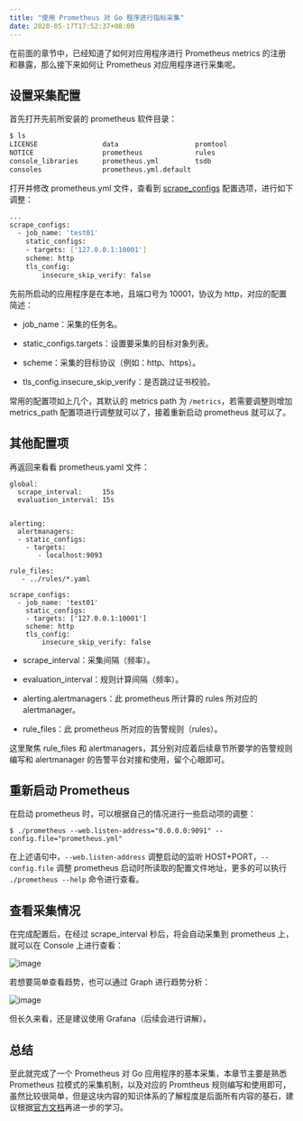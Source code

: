 ```yaml
---
title: "使用 Prometheus 对 Go 程序进行指标采集"
date: 2020-05-17T17:52:37+08:00
---
```


在前面的章节中，已经知道了如何对应用程序进行 Prometheus metrics 的注册和暴露，那么接下来如何让 Prometheus 对应用程序进行采集呢。

## 设置采集配置

首先打开先前所安装的 prometheus 软件目录：

```sh
$ ls
LICENSE                data                   promtool
NOTICE                 prometheus             rules
console_libraries      prometheus.yml         tsdb
consoles               prometheus.yml.default
```

打开并修改 prometheus.yml 文件，查看到 [scrape_configs](https://prometheus.io/docs/prometheus/latest/configuration/configuration/#scrape_config) 配置选项，进行如下调整：

```sh
...
scrape_configs:
  - job_name: 'test01'
    static_configs:
    - targets: ['127.0.0.1:10001']
    scheme: http
    tls_config:
        insecure_skip_verify: false
```

先前所启动的应用程序是在本地，且端口号为 10001，协议为 http，对应的配置简述：

- job_name：采集的任务名。

- static_configs.targets：设置要采集的目标对象列表。

- scheme：采集的目标协议（例如：http、https）。

- tls_config.insecure_skip_verify：是否跳过证书校验。

常用的配置项如上几个，其默认的 metrics path 为 `/metrics`，若需要调整则增加 metrics_path 配置项进行调整就可以了，接着重新启动 prometheus 就可以了。

## 其他配置项

再返回来看看 prometheus.yaml 文件：

```
global:
  scrape_interval:     15s 
  evaluation_interval: 15s


alerting:
  alertmanagers:
  - static_configs:
    - targets:
       - localhost:9093

rule_files:
   - ../rules/*.yaml

scrape_configs:
  - job_name: 'test01'
    static_configs:
    - targets: ['127.0.0.1:10001']
    scheme: http
    tls_config:
        insecure_skip_verify: false
```

- scrape_interval：采集间隔（频率）。

- evaluation_interval：规则计算间隔（频率）。

- alerting.alertmanagers：此 prometheus 所计算的 rules 所对应的 alertmanager。

- rule_files：此 prometheus 所对应的告警规则（rules）。

这里聚焦 rule_files 和 alertmanagers，其分别对应着后续章节所要学的告警规则编写和 alertmanager 的告警平台对接和使用，留个心眼即可。

## 重新启动 Prometheus

在启动 prometheus 时，可以根据自己的情况进行一些启动项的调整：

```
$ ./prometheus --web.listen-address="0.0.0.0:9091" --config.file="prometheus.yml" 
```

在上述语句中，`--web.listen-address` 调整启动的监听 HOST+PORT，`--config.file` 调整 prometheus 启动时所读取的配置文件地址，更多的可以执行 `./prometheus --help` 命令进行查看。

## 查看采集情况

在完成配置后，在经过 scrape_interval 秒后，将会自动采集到 prometheus 上，就可以在 Console 上进行查看：

![image](https://image.eddycjy.com/958dd2950b64c2a10a73b03864b0e153.jpg)

若想要简单查看趋势，也可以通过 Graph 进行趋势分析：

![image](https://image.eddycjy.com/13e83b57dde665ffbbea8456efd0b146.jpg)

但长久来看，还是建议使用 Grafana（后续会进行讲解）。

## 总结

至此就完成了一个 Prometheus 对 Go 应用程序的基本采集，本章节主要是熟悉 Prometheus 拉模式的采集机制，以及对应的 Promtheus 规则编写和使用即可，虽然比较很简单，但是这块内容的知识体系的了解程度是后面所有内容的基石，建议根据[官方文档](https://prometheus.io/docs/introduction/overview/)再进一步的学习。


